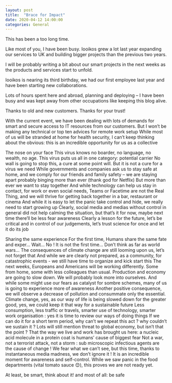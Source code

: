 ```yaml
---
layout: post
title:  "Brace for Impact"
date: 2020-04-12 14:00:00
categories: General
---
```

This has been a too long time.

Like most of you, I have been busy. Iooikos grew a lot last year expanding our services to UK and building bigger projects than the previous two years.

I will be probably writing a bit about our smart projects in the next weeks as the products and services start to unfold.

Iooikos is nearing its third birthday, we had our first employee last year and have been starting new collaborations.

Lots of hours spent here and abroad, planning and deploying – I have been busy and was kept away from other occupations like keeping this blog alive.

Thanks to old and new customers. Thanks for your trust!

With the current event, we have been dealing with lots of demands for smart and secure access to IT resources from our customers.
But I won’t be making any technical or top ten advices for remote work setup
While most of us will be stranded at home for health security, I can’t keep thinking about the obvious: this is an incredible opportunity for us as a collective
 
The nose on your face
This virus knows no boarder, no language, no wealth, no age. This virus puts us all in one category: potential carrier
No wall is going to stop this, a cure at some point will. But it is not a cure for a virus we need
While governments and companies ask us to stay safe at home, and we comply for our friends and family safety – we are staying apart probably binging more than ever (thank god for Netflix)
But more than ever we want to stay together
And while technology can help us stay in contact, for work or even social needs, Teams or Facetime are not the Real Thing, and we will thrive for getting back together in a bar, restaurant or cinema
And while it is easy to let the panic take control and hide, we really need to start growing up
Clearly, social media and medias without control in general did not help calming the situation, but that’s it for now, maybe next time there’ll be less fear awareness
Clearly a lesson for the future, let’s be critical and in control of our judgements, let’s trust science for once and let it do its job

Sharing the same experience
For the first time, Humans share the same fate and exper… Wait… No !
 It is not the first time… Don’t think as far as world wars…
The consequences of climate change are still looming upon us, let’s not forget that
And while we are clearly not prepared, as a community, for catastrophic events - we still have time to organize and kick start this
The next weeks, Europeans and Americans will be working differently. Some from home, some with less colleagues than usual. Production and economy are going to slow down. We will probably look more into ourselves. And while some might use our fears as catalyst for sombre schemes, many of us is going to experience more of awareness
Another positive consequence, we will observe a decrease of pollution and consummate only the essential.
Climate change, yes, as our way of life is being slowed down for the greater good, yes, we could keep it that way for a sustainable future 
Less consumption, less traffic or travels, smarter use of technology, smarter work organisation : yes it is time to review our ways of doing things
If we can do it for a short term period, why can’t we repeat this act ? why couldn’t we sustain it ?
Lots will still mention threat to global economy, but isn’t that the point ? That the way we live and work has brought us here: a nucleic acid molecule in a protein coat is humans’ cause of biggest fear
Not a war, not a terrorist attack, not a storm : sub microscopic infectious agents are the cause of change ! 
We fear what we can’t see, but this time, thanks to instantaneous media madness, we don’t ignore it !
It is an incredible moment for awareness and self-control. While we saw panic in the food departments (vital tomato sauce 😊), this proves we are not ready yet. 

At least, be smart, think about it! and most of all: be safe
